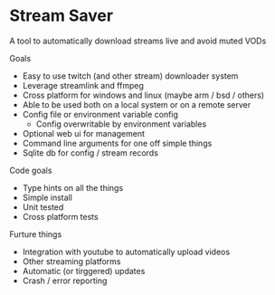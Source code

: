 Stream Saver
============

A tool to automatically download streams live and avoid muted VODs

Goals

 - Easy to use twitch (and other stream) downloader system
 - Leverage streamlink and ffmpeg
 - Cross platform for windows and linux (maybe arm / bsd / others)
 - Able to be used both on a local system or on a remote server
 - Config file or environment variable config
    - Config overwritable by environment variables
 - Optional web ui for management
 - Command line arguments for one off simple things
 - Sqlite db for config / stream records

Code goals
 - Type hints on all the things
 - Simple install
 - Unit tested
 - Cross platform tests
 
Furture things
 - Integration with youtube to automatically upload videos
 - Other streaming platforms
 - Automatic (or tirggered) updates
 - Crash / error reporting
